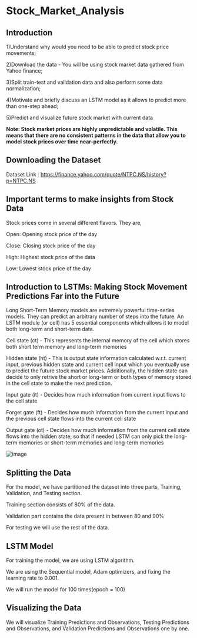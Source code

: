 # Stock_Market_Analysis
## Introduction
1)Understand why would you need to be able to predict stock price movements;

2)Download the data - You will be using stock market data gathered from Yahoo finance;

3)Split train-test and validation data and also perform some data normalization;

4)Motivate and briefly discuss an LSTM model as it allows to predict more than one-step ahead;

5)Predict and visualize future stock market with current data


**Note: Stock market prices are highly unpredictable and volatile. This means that there are no consistent patterns in the data that allow you to model stock prices over time near-perfectly.**


## Downloading the Dataset
Dataset Link : https://finance.yahoo.com/quote/NTPC.NS/history?p=NTPC.NS


## Important terms to make insights from Stock Data

Stock prices come in several different flavors. They are,

Open: Opening stock price of the day

Close: Closing stock price of the day

High: Highest stock price of the data

Low: Lowest stock price of the day

## Introduction to LSTMs: Making Stock Movement Predictions Far into the Future

Long Short-Term Memory models are extremely powerful time-series models. They can predict an arbitrary number of steps into the future. An LSTM module (or cell) has 5 essential components which allows it to model both long-term and short-term data.

Cell state (ct) - This represents the internal memory of the cell which stores both short term memory and long-term memories

Hidden state (ht) - This is output state information calculated w.r.t. current input, previous hidden state and current cell input which you eventually use to predict the future stock market prices. Additionally, the hidden state can decide to only retrive the short or long-term or both types of memory stored in the cell state to make the next prediction.

Input gate (it) - Decides how much information from current input flows to the cell state

Forget gate (ft) - Decides how much information from the current input and the previous cell state flows into the current cell state

Output gate (ot) - Decides how much information from the current cell state flows into the hidden state, so that if needed LSTM can only pick the long-term memories or short-term memories and long-term memories

![image](https://user-images.githubusercontent.com/102281722/186481557-6f2553ee-08ea-418c-baa4-5fb49dfae5fd.png)

## Splitting the Data

For the model, we have partitioned the dataset into three parts, Training, Validation, and Testing section.

Training section consists of 80% of the data.

Validation part contains the data present in between 80 and 90%

For testing we will use the rest of the data.

## LSTM Model

For training the model, we are using LSTM algorithm.

We are using the Sequential model, Adam optimizers, and fixing the learning rate to 0.001.

We will run the model for 100 times(epoch = 100)

## Visualizing the Data

We will visualize Training Predictions and Observations, Testing Predictions and Observations, and Validation Predictions and Observations one by one. 
